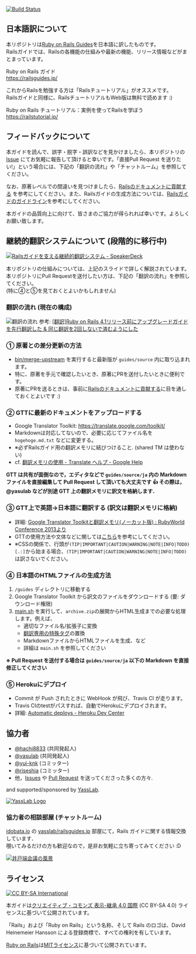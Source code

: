 [![Build Status](https://travis-ci.org/yasslab/railsguides.jp.svg?branch=japanese)](https://travis-ci.org/yasslab/railsguides.jp)

## 日本語訳について 

本リポジトリは[Ruby on Rails Guides](http://guides.rubyonrails.org/)を日本語に訳したものです。   
Railsガイドでは、Railsの各機能の仕組みや最新の機能、リリース情報などがまとまっています。

Ruby on Rails ガイド   
https://railsguides.jp/

これからRailsを勉強する方は「Railsチュートリアル」がオススメです。   
Railsガイドと同様に、RailsチュートリアルもWeb版は無料で読めます :)

Ruby on Rails チュートリアル：実例を使ってRailsを学ぼう   
https://railstutorial.jp/


## フィードバックについて

本ガイドを読んで、誤字・脱字・誤訳などを見かけましたら、本リポジトリの [Issue](https://github.com/yasslab/railsguides.jp/issues) にてお気軽に報告して頂けると幸いです。「直接Pull Request を送りたい!」という場合には、下記の「翻訳の流れ」や「チャットルーム」を参照してください。

なお、原著レベルでの間違いを見つけましたら、[Railsのドキュメントに貢献する](https://railsguides.jp/contributing_to_ruby_on_rails.html#rails%E3%81%AE%E3%83%89%E3%82%AD%E3%83%A5%E3%83%A1%E3%83%B3%E3%83%88%E3%81%AB%E8%B2%A2%E7%8C%AE%E3%81%99%E3%82%8B) を参考にしてください。また、Railsガイドの生成方法については、[Railsガイドのガイドライン](https://railsguides.jp/ruby_on_rails_guides_guidelines.html)を参考にしてください。

本ガイドの品質向上に向けて、皆さまのご協力が得られれば幸いです。よろしくお願い致します。

## 継続的翻訳システムについて (段階的に移行中)

[![Railsガイドを支える継続的翻訳システム - SpeakerDeck](https://raw.githubusercontent.com/yasslab/railsguides.jp/japanese/images/continuous_translation_system.png)](https://speakerdeck.com/yasulab/continuous-translation-system-at-rwc2015)

本リポジトリの仕組みについては、上記のスライドで詳しく解説されています。    
本リポジトリにPull Requestを送付したい方は、下記の「翻訳の流れ」を参照してください。    
(特に④と⑤を見ておくとよいかもしれません)

### 翻訳の流れ (現在の構成)

![翻訳の流れ](https://raw.githubusercontent.com/yasslab/railsguides.jp/japanese/images/flow-of-translation.png)
参考: [[翻訳]Ruby on Rails 4.1リリース前にアップグレードガイドを先行翻訳した & 同じ翻訳を2回しないで済むようにした](http://techracho.bpsinc.jp/hachi8833/2014_03_28/16037)

### ①  原著との差分更新の方法
   - [bin/merge-upstream](https://github.com/yasslab/railsguides.jp/blob/japanese/bin/merge-upstream) を実行すると最新版が `guides/source` 内に取り込まれます。
   - 特に、原著を手元で確認したいとき、原著にPRを送付したいときに便利です。
   - 原著にPRを送るときは、事前に[Railsのドキュメントに貢献する](https://railsguides.jp/contributing_to_ruby_on_rails.html#rails%E3%81%AE%E3%83%89%E3%82%AD%E3%83%A5%E3%83%A1%E3%83%B3%E3%83%88%E3%81%AB%E8%B2%A2%E7%8C%AE%E3%81%99%E3%82%8B)に目を通しておくとよいです :)

### ②  GTTに最新のドキュメントをアップロードする

- Google Translator Toolkit: https://translate.google.com/toolkit/
- Markdownは対応してないので、必要に応じてファイル名を `hogehoge.md.txt` などに変更する。
- ※必ずRailsガイド用の翻訳メモリに結びつけること. (shared TM は使わない)
- cf. [翻訳メモリの使用 - Translate ヘルプ - Google Help](https://support.google.com/translate/toolkit/answer/147863?hl=ja)

**GTT は共有が面倒なので，エディタなどで `guides/source/ja` 内の Markdown ファイルを直接編集して Pull Request して頂いても大丈夫です :+1: その際は，@yasulab などが別途 GTT 上の翻訳メモリに訳文を格納します．**

### ③  GTT上で英語→日本語に翻訳する (訳文は翻訳メモリに格納)

- 詳細: [Google Translator Toolkitと翻訳メモリ(ノーカット版) : RubyWorld Conference 2013より](http://techracho.bpsinc.jp/hachi8833/2013_12_16/14889)
- GTTの使用方法や文体などに関しては[こちら](https://www.facebook.com/notes/ruby-on-rails-tutorial-%E7%BF%BB%E8%A8%B3%E3%82%B0%E3%83%AB%E3%83%BC%E3%83%97/google-translator-toolkit-gtt-%E3%81%AE%E4%BD%BF%E3%81%84%E6%96%B9/170100333166820)を参考にしてください。
- ※CSSの関係で、行頭が`(TIP|IMPORTANT|CAUTION|WARNING|NOTE|INFO|TODO)[.:]`から始まる場合、`(TIP|IMPORTANT|CAUTION|WARNING|NOTE|INFO|TODO)`は訳さないでください。

### ④  日本語のHTMLファイルの生成方法

1. `/guides` ディレクトリに移動する
2. Google Translator Toolkit から訳文のファイルをダウンロードする (要: ダウンロード権限)
3. [main.sh](https://github.com/yasslab/railsguides.jp/blob/japanese/guides/main.sh) を実行して、`archive.zip`の展開からHTML生成までの必要な処理します。例えば、
   - 適切なファイル名/拡張子に変換
   - [翻訳専用の特殊タグ](https://github.com/yasslab/railsguides.jp/wiki/%E7%BF%BB%E8%A8%B3%E3%81%AB%E9%96%A2%E3%81%99%E3%82%8BTIPS)の置換
   - MarkdownファイルからHTMLファイルを生成、など
   - 詳細は `main.sh` を参照してください

**※ Pull Request を送付する場合は `guides/source/ja` 以下の Markdown を直接修正してください** 

### ⑤  Herokuにデプロイ

- Commit が Push されたときに WebHook が飛び、Travis CI が走ります。
- Travis CIのtestがパスすれば、自動でHerokuにデプロイされます。
- 詳細: [Automatic deploys - Heroku Dev Center](https://devcenter.heroku.com/articles/github-integration#automatic-deploys)

## 協力者

- [@hachi8833](https://github.com/hachi8833) (共同発起人)
- [@yasulab](https://github.com/yasulab) (共同発起人)
- [@yui-knk](https://github.com/yui-knk) (コミッター)
- [@riseshia](https://github.com/riseshia) (コミッター)
- 他，[Issues](https://github.com/yasslab/railsguides.jp/issues?q=) や [Pull Request](https://github.com/yasslab/railsguides.jp/graphs/contributors)  を送ってくださった多くの方々.

and supported/sponsored by [YassLab](http://yasslab.jp/).

[![YassLab Logo](https://dl.dropboxusercontent.com/u/2819285/yasslab_logo_copy.png)](http://yasslab.jp)

### 協力者の相談部屋 (チャットルーム)

[idobata.io](https://idobata.io) の [yasslab/railsguides.jp](https://idobata.io/#/organization/yasslab/room/railsguides) 部屋にて，Rails ガイドに関する情報交換しています．   
覗いてみるだけの方も歓迎なので，是非お気軽に立ち寄ってみてください :D

[![井戸端会議の風景](https://raw.githubusercontent.com/yasslab/railsguides.jp/japanese/images/idobata-ss.png)](https://idobata.io/#/organization/yasslab/room/railsguides)

## ライセンス

[![CC BY-SA International](https://raw.githubusercontent.com/yasslab/railsguides.jp/japanese/images/CC-BY-SA.png)](https://creativecommons.org/licenses/by-sa/4.0/deed.ja)

本ガイドは[クリエイティブ・コモンズ 表示-継承 4.0 国際](https://creativecommons.org/licenses/by-sa/4.0/deed.ja) (CC BY-SA 4.0) ライセンスに基づいて公開されています。

「Rails」および「Ruby on Rails」という名称、そして Rails のロゴは、David Heinemeier Hansson による登録商標で、すべての権利を有しています。

[Ruby on Rails](http://rubyonrails.org/)は[MITライセンス](http://www.opensource.org/licenses/MIT)に基づいて公開されています。
